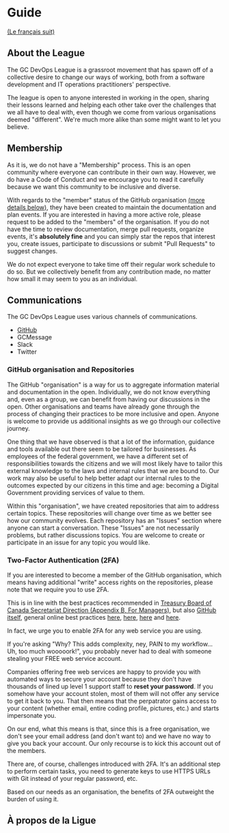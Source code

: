 # Guide

[(Le français suit)](#%C3%A0-propos-de-la-ligue)

## About the League

The GC DevOps League is a grassroot movement that has spawn off of a collective desire to change our ways of working, both from a software development and IT operations practitioners' perspective.

The league is open to anyone interested in working in the open, sharing their lessons learned and helping each other take over the challenges that we all have to deal with, even though we come from various organisations deemed "different".
 We're much more alike than some might want to let you believe.

## Membership

As it is, we do not have a "Membership" process.
This is an open community where everyone can contribute in their own way.
However, we do have a Code of Conduct and we encourage you to read it carefully because we want this community to be inclusive and diverse.

With regards to the "member" status of the GitHub organisation [(more details below)](#github-organisation-and-repositories), they have been created to maintain the documentation and plan events.
If you are interested in having a more active role, please request to be added to the "members" of the organisation.
If you do not have the time to review documentation, merge pull requests, organize events, it's **absolutely fine** and you can simply star the repos that interest you, create issues, participate to discussions or submit "Pull Requests" to suggest changes.

We do not expect everyone to take time off their regular work schedule to do so.
But we collectively benefit from any contribution made, no matter how small it may seem to you as an individual.

## Communications

The GC DevOps League uses various channels of communications.

* [GitHub](#github-organisation-and-repositories)
* GCMessage
* Slack
* Twitter

### GitHub organisation and Repositories

The GitHub "organisation" is a way for us to aggregate information material and documentation in the open.
Individually, we do not know everything and, even as a group, we can benefit from having our discussions in the open.
Other organisations and teams have already gone through the process of changing their practices to be more inclusive and open.
Anyone is welcome to provide us additional insights as we go through our collective journey.

One thing that we have observed is that a lot of the information, guidance and tools available out there seem to be tailored for businesses.
As employees of the federal government, we have a different set of responsibilities towards the citizens and we will most likely have to tailor this external knowledge to the laws and internal rules that we are bound to.
Our work may also be useful to help better adapt our internal rules to the outcomes expected by our citizens in this time and age: becoming a Digital Government providing services of value to them.

Within this "organisation", we have created repositories that aim to address certain topics.
These repositories will change over time as we better see how our community evolves.
Each repository has an "Issues" section where anyone can start a conversation.
These "Issues" are not necessarily problems, but rather discussions topics.
You are welcome to create or participate in an issue for any topic you would like.

### Two-Factor Authentication (2FA)

If you are interested to become a member of the GitHub organisation, which means having additional "write" access rights on the repositories, please note that we require you to use 2FA.

This is in line with the best practices recommended in [Treasury Board of Canada Secretariat Direction (Appendix B, For Managers)](https://www.tbs-sct.gc.ca/pol/doc-eng.aspx?id=32588), but also [GitHub itself](https://help.github.com/en/articles/about-two-factor-authentication), general online best practices [here](https://hackernoon.com/what-is-2-factor-authentication-and-why-you-should-care-e8af5808d499), [here](https://www.freecodecamp.org/news/things-you-should-know-before-enabling-2-factor-authentication-2fa-6f11e4b5eab1/), [here](https://heimdalsecurity.com/blog/start-using-two-factor-authentication/) and [here](https://www.vice.com/en_us/article/mb3ypq/what-is-two-factor-authentication-and-why-you-should-use-it).

In fact, we urge you to enable 2FA for any web service you are using.

If you're asking "Why? This adds complexity, ney, PAIN to my workflow... Uh, too much wooooork!", you probably never had to deal with someone stealing your FREE web service account.

Companies offering free web services are happy to provide you with automated ways to secure your account because they don't have thousands of lined up level 1 support staff to **reset your password**.
If you somehow have your account stolen, most of them will not offer any service to get it back to you.
That then means that the perpatrator gains access to your content (whether email, entire coding profile, pictures, etc.) and starts impersonate you.

On our end, what this means is that, since this is a free organisation, we don't see your email address (and don't want to) and we have no way to give you back your account.
Our only recourse is to kick this account out of the members.

There are, of course, challenges introduced with 2FA.
It's an additional step to perform certain tasks, you need to generate keys to use HTTPS URLs with Git instead of your regular password, etc.

Based on our needs as an organisation, the benefits of 2FA outweight the burden of using it.

## À propos de la Ligue
